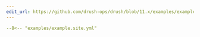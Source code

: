 ```yaml
---
edit_url: https://github.com/drush-ops/drush/blob/11.x/examples/example.site.yml
---
```

```yaml
--8<-- "examples/example.site.yml"
```
